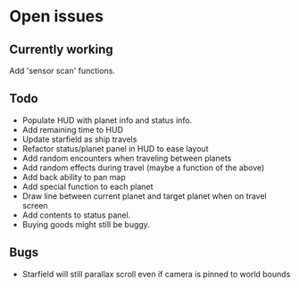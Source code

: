 # Open issues

## Currently working

Add 'sensor scan' functions.

## Todo

- Populate HUD with planet info and status info.
- Add remaining time to HUD
- Update starfield as ship travels
- Refactor status/planet panel in HUD to ease layout
- Add random encounters when traveling between planets
- Add random effects during travel (maybe a function of the above)
- Add back ability to pan map
- Add special function to each planet
- Draw line between current planet and target planet when on travel screen
- Add contents to status panel.
- Buying goods might still be buggy.

## Bugs

- Starfield will still parallax scroll even if camera is pinned to world bounds